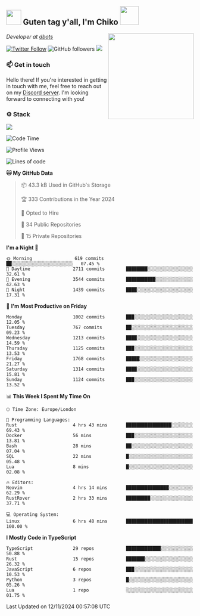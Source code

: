 <h2><img src="https://cdn.discordapp.com/emojis/1100181376730402906.gif?quality=lossless" width="40"> Guten tag y'all, I'm Chiko <img src="https://a.ppy.sh/15907233" width="50"></h2>
<a href="https://cataas.com"><img align='right' src="https://cataas.com/cat" width="230"></a>
<p><em>Developer at <a href="https://github.com/dbotsfun">dbots</a></em></p>

[![Twitter Follow](https://img.shields.io/twitter/follow/chikoxq?label=Follow)](https://twitter.com/intent/follow?screen_name=chikoxq)
![GitHub followers](https://img.shields.io/github/followers/chikof?label=Follow&style=social)
![](https://komarev.com/ghpvc/?username=chikof&color=blue)

### 📫 Get in touch
Hello there! If you're interested in getting in touch with me, feel free to reach out on my [Discord server](https://discord.gg/sejc7TnX6N). I'm looking forward to connecting with you!

### ⚙️ Stack
[![](https://skillicons.dev/icons?i=git,kubernetes,docker,js,ts,cloudflare,css,deno,express,graphql,html,mongodb,nestjs,py,react,apollo,bash,java,lua,nextjs,netlify,nodejs,ps,powershell,rust,neovim,tauri,sentry,postgres,tailwind,prisma,actix,workers)](https://skillicons.dev)

<!--START_SECTION:waka-->
![Code Time](http://img.shields.io/badge/Code%20Time-1%2C935%20hrs%2029%20mins-blue)

![Profile Views](http://img.shields.io/badge/Profile%20Views-3-blue)

![Lines of code](https://img.shields.io/badge/From%20Hello%20World%20I%27ve%20Written-6.7%20million%20lines%20of%20code-blue)

**🐱 My GitHub Data** 

> 📦 43.3 kB Used in GitHub's Storage 
 > 
> 🏆 333 Contributions in the Year 2024
 > 
> 💼 Opted to Hire
 > 
> 📜 34 Public Repositories 
 > 
> 🔑 15 Private Repositories 
 > 
**I'm a Night 🦉** 

```text
🌞 Morning                619 commits         ██░░░░░░░░░░░░░░░░░░░░░░░   07.45 % 
🌆 Daytime                2711 commits        ████████░░░░░░░░░░░░░░░░░   32.61 % 
🌃 Evening                3544 commits        ███████████░░░░░░░░░░░░░░   42.63 % 
🌙 Night                  1439 commits        ████░░░░░░░░░░░░░░░░░░░░░   17.31 % 
```
📅 **I'm Most Productive on Friday** 

```text
Monday                   1002 commits        ███░░░░░░░░░░░░░░░░░░░░░░   12.05 % 
Tuesday                  767 commits         ██░░░░░░░░░░░░░░░░░░░░░░░   09.23 % 
Wednesday                1213 commits        ████░░░░░░░░░░░░░░░░░░░░░   14.59 % 
Thursday                 1125 commits        ███░░░░░░░░░░░░░░░░░░░░░░   13.53 % 
Friday                   1768 commits        █████░░░░░░░░░░░░░░░░░░░░   21.27 % 
Saturday                 1314 commits        ████░░░░░░░░░░░░░░░░░░░░░   15.81 % 
Sunday                   1124 commits        ███░░░░░░░░░░░░░░░░░░░░░░   13.52 % 
```


📊 **This Week I Spent My Time On** 

```text
🕑︎ Time Zone: Europe/London

💬 Programming Languages: 
Rust                     4 hrs 43 mins       █████████████████░░░░░░░░   69.43 % 
Docker                   56 mins             ███░░░░░░░░░░░░░░░░░░░░░░   13.81 % 
Bash                     28 mins             ██░░░░░░░░░░░░░░░░░░░░░░░   07.04 % 
SQL                      22 mins             █░░░░░░░░░░░░░░░░░░░░░░░░   05.48 % 
Lua                      8 mins              █░░░░░░░░░░░░░░░░░░░░░░░░   02.08 % 

🔥 Editors: 
Neovim                   4 hrs 14 mins       ████████████████░░░░░░░░░   62.29 % 
RustRover                2 hrs 33 mins       █████████░░░░░░░░░░░░░░░░   37.71 % 

💻 Operating System: 
Linux                    6 hrs 48 mins       █████████████████████████   100.00 % 
```

**I Mostly Code in TypeScript** 

```text
TypeScript               29 repos            █████████████░░░░░░░░░░░░   50.88 % 
Rust                     15 repos            ███████░░░░░░░░░░░░░░░░░░   26.32 % 
JavaScript               6 repos             ███░░░░░░░░░░░░░░░░░░░░░░   10.53 % 
Python                   3 repos             █░░░░░░░░░░░░░░░░░░░░░░░░   05.26 % 
Lua                      1 repo              ░░░░░░░░░░░░░░░░░░░░░░░░░   01.75 % 
```




 Last Updated on 12/11/2024 00:57:08 UTC
<!--END_SECTION:waka-->


<!--
<p align="center">
     <a href="https://discord.gg/HhybNhchcC"><img src="https://invidget.switchblade.xyz/sejc7TnX6N" align="center" ><a>
</p> 
-->
